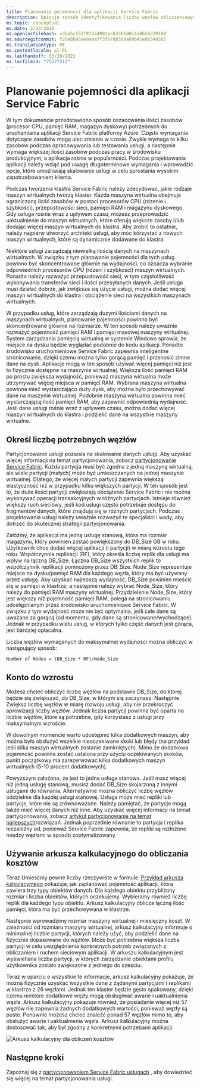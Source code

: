 ```yaml
---
title: Planowanie pojemności dla aplikacji Service Fabric
description: Opisuje sposób identyfikowania liczby węzłów obliczeniowych wymaganych dla aplikacji Service Fabric
ms.topic: conceptual
ms.date: 2/23/2018
ms.openlocfilehash: cd5a5c55ff873e4891ac63361d0c4a0b56d70109
ms.sourcegitcommit: f28ebb95ae9aaaff3f87d8388a09b41e0b3445b5
ms.translationtype: MT
ms.contentlocale: pl-PL
ms.lasthandoff: 03/29/2021
ms.locfileid: "75377212"
---
```

# <a name="capacity-planning-for-service-fabric-applications"></a>Planowanie pojemności dla aplikacji Service Fabric
W tym dokumencie przedstawiono sposób oszacowania ilości zasobów (procesor CPU, pamięć RAM, magazyn dyskowy) potrzebnych do uruchamiania aplikacji Service Fabric platformy Azure. Często wymagania dotyczące zasobów mogą ulec zmianie w czasie. Zwykle wymaga to kilku zasobów podczas opracowywania lub testowania usługi, a następnie wymaga większej ilości zasobów podczas pracy w środowisku produkcyjnym, a aplikacja rośnie w popularności. Podczas projektowania aplikacji należy wziąć pod uwagę długoterminowe wymagania i wprowadzić opcje, które umożliwiają skalowanie usługi w celu sprostania wysokim zapotrzebowaniem klienta.

 Podczas tworzenia klastra Service Fabric należy zdecydować, jakie rodzaje maszyn wirtualnych tworzą klaster. Każda maszyna wirtualna obejmuje ograniczoną ilość zasobów w postaci procesorów CPU (rdzenie i szybkości), przepustowości sieci, pamięci RAM i magazynu dyskowego. Gdy usługa rośnie wraz z upływem czasu, możesz przeprowadzić uaktualnienie do maszyn wirtualnych, które oferują większe zasoby i/lub dodając więcej maszyn wirtualnych do klastra. Aby zrobić to ostatnie, należy najpierw utworzyć architekt usługi, aby móc korzystać z nowych maszyn wirtualnych, które są dynamicznie dodawane do klastra.

Niektóre usługi zarządzają niewielką ilością danych na maszynach wirtualnych. W związku z tym planowanie pojemności dla tych usług powinno być skoncentrowane głównie na wydajności, co oznacza wybranie odpowiednich procesorów CPU (rdzeni i szybkości) maszyn wirtualnych. Ponadto należy rozważyć przepustowość sieci, w tym częstotliwość wykonywania transferów sieci i ilości przesyłanych danych. Jeśli usługa musi działać dobrze, jak zwiększa się użycie usługi, można dodać więcej maszyn wirtualnych do klastra i obciążenie sieci na wszystkich maszynach wirtualnych.

W przypadku usług, które zarządzają dużymi ilościami danych na maszynach wirtualnych, planowanie pojemności powinno być skoncentrowane głównie na rozmiarze. W ten sposób należy uważnie rozważyć pojemność pamięci RAM i pamięci masowej maszyny wirtualnej. System zarządzania pamięcią wirtualną w systemie Windows sprawia, że miejsce na dysku będzie wyglądać podobnie do kodu aplikacji. Ponadto środowisko uruchomieniowe Service Fabric zapewnia inteligentne stronicowanie, dzięki czemu można tylko gorącą pamięć i przenosić zimne dane na dysk. Aplikacje mogą w ten sposób używać więcej pamięci niż jest to fizycznie dostępne na maszynie wirtualnej. Większa ilość pamięci RAM po prostu zwiększa wydajność, ponieważ maszyna wirtualna może utrzymywać więcej miejsca w pamięci RAM. Wybrana maszyna wirtualna powinna mieć wystarczająco duży dysk, aby można było przechowywać dane na maszynie wirtualnej. Podobnie maszyna wirtualna powinna mieć wystarczającą ilość pamięci RAM, aby zapewnić odpowiednią wydajność. Jeśli dane usługi rośnie wraz z upływem czasu, można dodać więcej maszyn wirtualnych do klastra i podzielić dane na wszystkie maszyny wirtualne.

## <a name="determine-how-many-nodes-you-need"></a>Określ liczbę potrzebnych węzłów
Partycjonowanie usługi pozwala na skalowanie danych usługi. Aby uzyskać więcej informacji na temat partycjonowania, zobacz [partycjonowanie Service Fabric](service-fabric-concepts-partitioning.md). Każda partycja musi być zgodna z jedną maszyną wirtualną, ale wiele partycji (małych) może być umieszczanych na jednej maszynie wirtualnej. Dlatego, że więcej małych partycji zapewnia większą elastyczność niż w przypadku kilku większych partycji. W ten sposób jest to, że duże ilości partycji zwiększają obciążenie Service Fabric i nie można wykonywać operacji transakcyjnych w różnych partycjach. Istnieje również większy ruch sieciowy, jeśli kod usługi często potrzebuje dostępu do fragmentów danych, które znajdują się w różnych partycjach. Podczas projektowania usługi należy uważnie rozważyć te specjaliści i wady, aby dotrzeć do skutecznej strategii partycjonowania.

Załóżmy, że aplikacja ma jedną usługę stanową, która ma rozmiar magazynu, który powinien zostać powiększony do DB_Size GB w roku. Użytkownik chce dodać więcej aplikacji (i partycji) w miarę wzrostu tego roku.  Współczynnik replikacji (RF), który określa liczbę replik dla usługi ma wpływ na łączną DB_Size. Łączna DB_Size wszystkich replik to współczynnik replikacji pomnożony przez DB_Size.  Node_Size reprezentuje miejsce na dysku/pamięć RAM dla każdego węzła, który ma być używany przez usługę. Aby uzyskać najlepszą wydajność, DB_Size powinien mieścić się w pamięci w klastrze, a następnie należy wybrać Node_Size, który należy do pamięci RAM maszyny wirtualnej. Przydzielenie Node_Size, który jest większy niż pojemność pamięci RAM, polega na stronicowaniu udostępnianym przez środowisko uruchomieniowe Service Fabric. W związku z tym wydajność może nie być optymalna, jeśli całe dane są uważane za gorącą (od momentu, gdy dane są stronicowane/wychodzące). Jednak w przypadku wielu usług, w których tylko część danych jest gorąca, jest bardziej opłacalna.

Liczba węzłów wymaganych do maksymalnej wydajności można obliczyć w następujący sposób:

```
Number of Nodes = (DB_Size * RF)/Node_Size

```


## <a name="account-for-growth"></a>Konto do wzrostu
Możesz chcieć obliczyć liczbę węzłów na podstawie DB_Size, do której będzie się zwiększać, do DB_Size, w którym się zaczynasz. Następnie Zwiększ liczbę węzłów w miarę rozwoju usługi, aby nie przekroczyć aprowizacji liczby węzłów. Jednak liczba partycji powinna być oparta na liczbie węzłów, które są potrzebne, gdy korzystasz z usługi przy maksymalnym wzroście.

W dowolnym momencie warto udostępnić kilka dodatkowych maszyn, aby można było obsłużyć wszelkie nieoczekiwane skoki lub błędy (na przykład jeśli kilka maszyn wirtualnych zostanie zamkniętych).  Mimo że dodatkowa pojemność powinna zostać ustalona przy użyciu oczekiwanych skoków, punkt początkowy ma zarezerwować kilka dodatkowych maszyn wirtualnych (5-10 procent dodatkowych).

Powyższym założono, że jest to jedna usługa stanowa. Jeśli masz więcej niż jedną usługę stanową, musisz dodać DB_Size skojarzoną z innymi usługami do równania. Alternatywnie można obliczyć liczbę węzłów oddzielnie dla każdej usługi stanowej.  Usługa może mieć repliki lub partycje, które nie są zrównoważone. Należy pamiętać, że partycje mogą także mieć więcej danych niż inne. Aby uzyskać więcej informacji na temat partycjonowania, zobacz [artykuł partycjonowanie na temat najlepszych](service-fabric-concepts-partitioning.md)rozwiązań. Jednak poprzednie równanie to partycja i replika niezależny od, ponieważ Service Fabric zapewnia, że repliki są rozłożone między węzłami w sposób zoptymalizowany.

## <a name="use-a-spreadsheet-for-cost-calculation"></a>Używanie arkusza kalkulacyjnego do obliczania kosztów
Teraz Umieśćmy pewne liczby rzeczywiste w formule. [Przykład arkusza kalkulacyjnego](https://github.com/Azure/service-fabric/raw/master/docs_resources/SF_VM_Cost_calculator-NEW.xlsx) pokazuje, jak zaplanować pojemność aplikacji, która zawiera trzy typy obiektów danych. Dla każdego obiektu przybliżony rozmiar i liczba obiektów, których oczekujemy. Wybieramy również liczbę replik dla każdego typu obiektu. Arkusz kalkulacyjny oblicza łączną ilość pamięci, która ma być przechowywana w klastrze.

Następnie wprowadzimy rozmiar maszyny wirtualnej i miesięczny koszt. W zależności od rozmiaru maszyny wirtualnej, arkusz kalkulacyjny informuje o minimalnej liczbie partycji, których należy użyć, aby podzielić dane na fizycznie dopasowane do węzłów. Może być potrzebna większa liczba partycji w celu uwzględnienia konkretnych potrzeb związanych z obliczaniem i ruchem sieciowym aplikacji. W arkuszu kalkulacyjnym jest wyświetlana liczba partycji, w których zarządzanie obiektami profilu użytkownika zostało zwiększone z jednego do sześciu.

Teraz w oparciu o wszystkie te informacje, arkusz kalkulacyjny pokazuje, że można fizycznie uzyskać wszystkie dane z żądanymi partycjami i replikami w klastrze z 26 węzłami. Jednak ten klaster będzie gęsto spakowany, dzięki czemu niektóre dodatkowe węzły mogą obsługiwać awarie i uaktualnienia węzła. Arkusz kalkulacyjny pokazuje również, że posiadanie więcej niż 57 węzłów nie zapewnia żadnych dodatkowych wartości, ponieważ węzły są puste. Ponownie możesz chcieć znaleźć ponad 57 węzłów mimo to, aby obsłużyć awarie i uaktualnienia węzła. Arkusz kalkulacyjny można dostosować tak, aby był zgodny z konkretnymi potrzebami aplikacji.   

![Arkusz kalkulacyjny dla obliczeń kosztów][Image1]

## <a name="next-steps"></a>Następne kroki
Zapoznaj się z [partycjonowaniem Service Fabric usługach][10] , aby dowiedzieć się więcej na temat partycjonowania usługi.

<!--Image references-->
[Image1]: ./media/SF-Cost.png

<!--Link references--In actual articles, you only need a single period before the slash-->
[10]: service-fabric-concepts-partitioning.md
